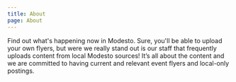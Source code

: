 ```yaml
---
title: About
page: About
---
```

Find out what's happening now in Modesto. Sure, you'll be able to
upload your own flyers, but were we really stand out is our staff that
frequently uploads content from local Modesto sources!  It’s all about the
content and we are committed to having current and relevant event flyers and
local-only postings.
